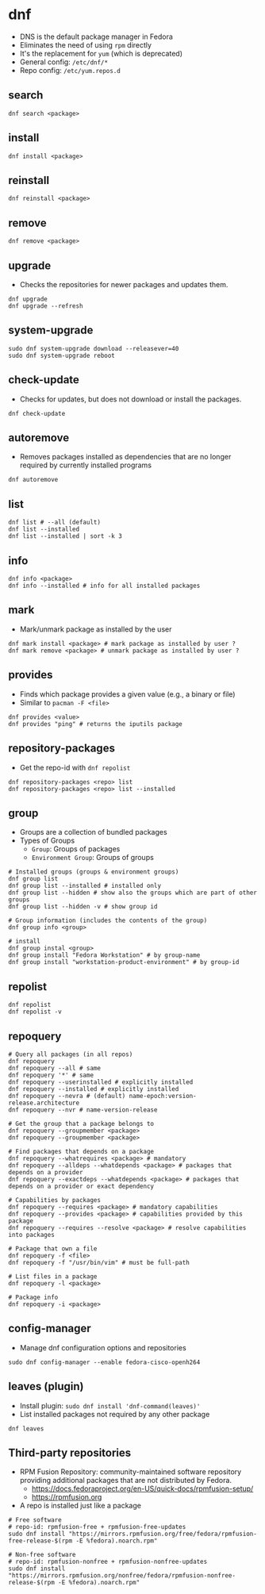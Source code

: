# dnf

- DNS is the default package manager in Fedora
- Eliminates the need of using `rpm` directly
- It's the replacement for `yum` (which is deprecated)
- General config: `/etc/dnf/*`
- Repo config: `/etc/yum.repos.d`

## search

```shell
dnf search <package>
```

## install

```shell
dnf install <package>
```

## reinstall

```shell
dnf reinstall <package>
```

## remove

```shell
dnf remove <package>
```

## upgrade

- Checks the repositories for newer packages and updates them.

```shell
dnf upgrade
dnf upgrade --refresh
```

## system-upgrade

```shell
sudo dnf system-upgrade download --releasever=40
sudo dnf system-upgrade reboot
```

## check-update

- Checks for updates, but does not download or install the packages.

```shell
dnf check-update
```

## autoremove

- Removes packages installed as dependencies that are no longer required by currently installed programs

```shell
dnf autoremove
```

## list

```shell
dnf list # --all (default)
dnf list --installed
dnf list --installed | sort -k 3
```

## info

```shell
dnf info <package>
dnf info --installed # info for all installed packages
```

## mark

- Mark/unmark package as installed by the user

```shell
dnf mark install <package> # mark package as installed by user ?
dnf mark remove <package> # unmark package as installed by user ?
```

## provides

- Finds which package provides a given value (e.g., a binary or file)
- Similar to `pacman -F <file>`

```shell
dnf provides <value>
dnf provides "ping" # returns the iputils package
```

## repository-packages

- Get the repo-id with `dnf repolist`

```shell
dnf repository-packages <repo> list
dnf repository-packages <repo> list --installed
```

## group

- Groups are a collection of bundled packages
- Types of Groups
  - `Group`: Groups of packages
  - `Environment Group`: Groups of groups

```shell
# Installed groups (groups & environment groups)
dnf group list
dnf group list --installed # installed only
dnf group list --hidden # show also the groups which are part of other groups
dnf group list --hidden -v # show group id

# Group information (includes the contents of the group)
dnf group info <group>

# install
dnf group instal <group>
dnf group install "Fedora Workstation" # by group-name
dnf group install "workstation-product-environment" # by group-id
```

## repolist

```shell
dnf repolist
dnf repolist -v
```

## repoquery

```shell
# Query all packages (in all repos)
dnf repoquery
dnf repoquery --all # same
dnf repoquery '*' # same
dnf repoquery --userinstalled # explicitly installed
dnf repoquery --installed # explicitly installed
dnf repoquery --nevra # (default) name-epoch:version-release.architecture
dnf repoquery --nvr # name-version-release

# Get the group that a package belongs to
dnf repoquery --groupmember <package>
dnf repoquery --groupmember <package>

# Find packages that depends on a package
dnf repoquery --whatrequires <package> # mandatory
dnf repoquery --alldeps --whatdepends <package> # packages that depends on a provider
dnf repoquery --exactdeps --whatdepends <package> # packages that depends on a provider or exact dependency

# Capabilities by packages
dnf repoquery --requires <package> # mandatory capabilities
dnf repoquery --provides <package> # capabilities provided by this package
dnf repoquery --requires --resolve <package> # resolve capabilities into packages

# Package that own a file
dnf repoquery -f <file>
dnf repoquery -f "/usr/bin/vim" # must be full-path

# List files in a package
dnf repoquery -l <package>

# Package info
dnf repoquery -i <package>
```

## config-manager

- Manage dnf configuration options and repositories

```shell
sudo dnf config-manager --enable fedora-cisco-openh264
```

## leaves (plugin)

- Install plugin: `sudo dnf install 'dnf-command(leaves)'`
- List installed packages not required by any other package

```shell
dnf leaves
```

## Third-party repositories

- RPM Fusion Repository: community-maintained software repository providing additional packages that are not distributed by Fedora.
  - <https://docs.fedoraproject.org/en-US/quick-docs/rpmfusion-setup/>
  - <https://rpmfusion.org>
- A repo is installed just like a package

```shell
# Free software
# repo-id: rpmfusion-free + rpmfusion-free-updates
sudo dnf install "https://mirrors.rpmfusion.org/free/fedora/rpmfusion-free-release-$(rpm -E %fedora).noarch.rpm"

# Non-free software
# repo-id: rpmfusion-nonfree + rpmfusion-nonfree-updates
sudo dnf install "https://mirrors.rpmfusion.org/nonfree/fedora/rpmfusion-nonfree-release-$(rpm -E %fedora).noarch.rpm"
```
